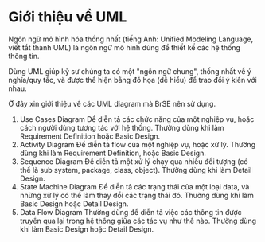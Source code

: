 # Giới thiệu về UML

Ngôn ngữ mô hình hóa thống nhất (tiếng Anh: Unified Modeling Language, viết tắt thành UML) là ngôn ngữ mô hình dùng để thiết kế các hệ thống thông tin.

Dùng UML giúp kỹ sư chúng ta có một "ngôn ngữ chung", thống nhất về ý nghĩa/quy tắc, và được thể hiện bằng đồ họa (dễ hiểu) để trao đổi ý kiến với nhau.

Ở đây xin giới thiệu về các UML diagram mà BrSE nên sử dụng.

1. Use Cases Diagram
  Dể diễn tả các chức năng của một nghiệp vụ, hoặc cách người dùng tương tác với hệ thống.
  Thường dùng khi làm Requirement Definition hoặc Basic Design.
2. Activity Diagram
  Để diễn tả flow của một nghiệp vụ, hoặc xử lý.
  Thường dùng khi làm Requirement Definition, hoặc Basic Design.
3. Sequence Diagram
  Để diễn tả một xử lý chạy qua nhiều đối tượng (có thể là sub system, package, class, object).
  Thường dùng khi làm Detail Design.
4. State Machine Diagram
  Để diễn tả các trạng thái của một loại data, và những xử lý có thể làm thay đổi các trạng thái đó.
  Thường dùng khi làm Basic Design hoặc Detail Design.
5. Data Flow Diagram
  Thường dùng để diễn tả việc các thông tin được truyền qua lại trong hệ thống giữa các tác vụ như thế nào.
  Thường dùng khi làm Basic Design hoặc Detail Design.
